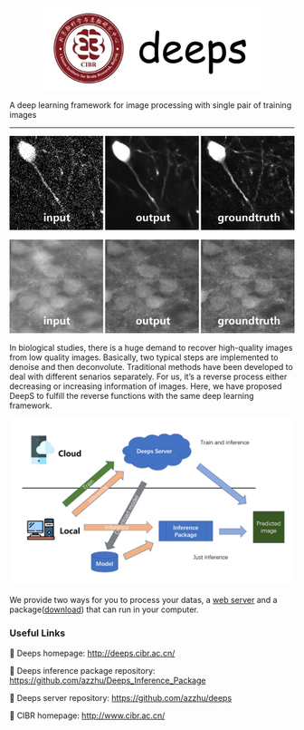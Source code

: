 
<div align='center'>

![logo](imgs/logo0.7.jpg)
</div>


A deep learning framework for image processing with single pair of training images

---
<div align='center'>

![img_sr](imgs/57_cb_label.jpg)

![img_os](imgs/5_cb_label.jpg)
</div>

In biological studies, there is a huge demand to recover high-quality images from low quality images. Basically, two typical steps are implemented to denoise and then deconvolute. Traditional methods have been developed to deal with different senarios separately. For us, it’s a reverse process either decreasing or increasing information of images. Here, we have proposed DeepS to fulfill the reverse functions with the same deep learning framework.

![img](imgs/img.jpg)

We provide two ways for you to process your datas, a [web server](http://deeps.cibr.ac.cn/) and a package([download](http://119.90.33.35:3557/sharing/wJWmfODpQ)) that can run in your computer.




### Useful Links

💜 Deeps homepage: http://deeps.cibr.ac.cn/

💜 Deeps inference package repository: https://github.com/azzhu/Deeps_Inference_Package

💜 Deeps server repository: https://github.com/azzhu/deeps

💜 CIBR homepage: http://www.cibr.ac.cn/
